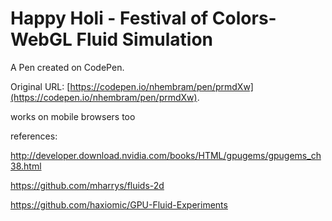 # Happy Holi - Festival of Colors-WebGL Fluid Simulation

A Pen created on CodePen.

Original URL: [https://codepen.io/nhembram/pen/prmdXw](https://codepen.io/nhembram/pen/prmdXw).

works on mobile browsers too

references:

http://developer.download.nvidia.com/books/HTML/gpugems/gpugems_ch38.html

https://github.com/mharrys/fluids-2d

https://github.com/haxiomic/GPU-Fluid-Experiments

